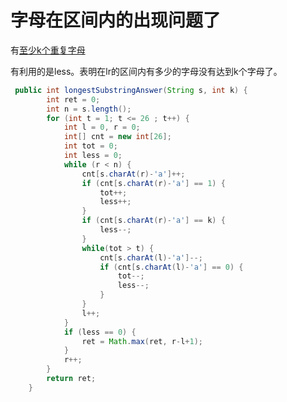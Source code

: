 # 字母在区间内的出现问题了

有[至少k个重复字母](https://leetcode-cn.com/problems/longest-substring-with-at-least-k-repeating-characters/solution/zhi-shao-you-kge-zhong-fu-zi-fu-de-zui-c-o6ww/)

有利用的是less。表明在lr的区间内有多少的字母没有达到k个字母了。
~~~ java
 public int longestSubstringAnswer(String s, int k) {
        int ret = 0;
        int n = s.length();
        for (int t = 1; t <= 26 ; t++) {
            int l = 0, r = 0;
            int[] cnt = new int[26];
            int tot = 0;
            int less = 0;
            while (r < n) {
                cnt[s.charAt(r)-'a']++;
                if (cnt[s.charAt(r)-'a'] == 1) {
                    tot++;
                    less++;
                }
                if (cnt[s.charAt(r)-'a'] == k) {
                    less--;
                }
                while(tot > t) {
                    cnt[s.charAt(l)-'a']--;
                    if (cnt[s.charAt(l)-'a'] == 0) {
                        tot--;
                        less--;
                    }
                }
                l++;
            }
            if (less == 0) {
                ret = Math.max(ret, r-l+1);
            }
            r++;
        }
        return ret;
    }
~~~
